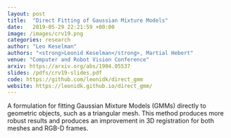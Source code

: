 ```yaml
---
layout: post
title:  "Direct Fitting of Gaussian Mixture Models"
date:   2019-05-29 22:21:59 +00:00
image: /images/crv19.png
categories: research
author: "Leo Keselman"
authors: "<strong>Leonid Keselman</strong>, Martial Hebert"
venue: "Computer and Robot Vision Conference"
arxiv: https://arxiv.org/abs/1904.05537
slides: /pdfs/crv19-slides.pdf
code: https://github.com/leonidk/direct_gmm
website: https://leonidk.github.io/direct_gmm/
---
```


A formulation for fitting Gaussian Mixture Models (GMMs) directly to geometric objects, such as a triangular mesh. This method produces more robust results and produces an improvement in 3D registration for both meshes and RGB-D frames. 